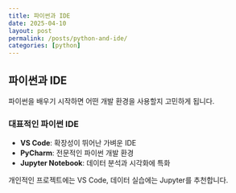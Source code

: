 ```yaml
---
title: 파이썬과 IDE
date: 2025-04-10
layout: post
permalink: /posts/python-and-ide/
categories: [python]
---
```


<h2>파이썬과 IDE</h2>
<p>파이썬을 배우기 시작하면 어떤 개발 환경을 사용할지 고민하게 됩니다.</p>

<h3>대표적인 파이썬 IDE</h3>
<ul>
  <li><strong>VS Code</strong>: 확장성이 뛰어난 가벼운 IDE</li>
  <li><strong>PyCharm</strong>: 전문적인 파이썬 개발 환경</li>
  <li><strong>Jupyter Notebook</strong>: 데이터 분석과 시각화에 특화</li>
</ul>

<p>개인적인 프로젝트에는 VS Code, 데이터 실습에는 Jupyter를 추천합니다.</p>
